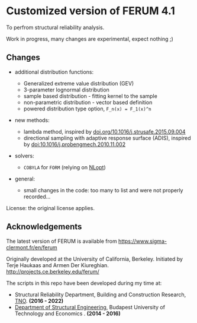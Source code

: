 # Customized version of FERUM 4.1

To perfrom structural reliability analysis.

Work in progress, many changes are experimental, expect nothing ;)


## Changes

- additional distribution functions:
    - Generalized extreme value distribution (GEV)
    - 3-parameter lognormal distribution
    - sample based distribution - fitting kernel to the sample
    - non-parametric distribution - vector based definition
    - powered distribution type option, `F_n(x) = F_1(x)^n`

- new methods:
    - lambda method,  inspired by [doi.org/10.1016/j.strusafe.2015.09.004](doi.org/10.1016/j.strusafe.2015.09.004)
    - directional sampling with adaptive response surface (ADIS), inspired by [doi:10.1016/j.probengmech.2010.11.002](doi:10.1016/j.probengmech.2010.11.002)
    
- solvers:
    - `COBYLA` for `FORM` (relying on [NLopt](https://github.com/stevengj/nlopt))
- general:
    - small changes in the code: too many to list and were not properly recorded...
 
License: the original license applies.   
    
## Acknowledgements

The latest version of FERUM is available from https://www.sigma-clermont.fr/en/ferum

Originally developed at the University of California, Berkeley. Initiated by Terje Haukaas and Armen Der Kiureghian. http://projects.ce.berkeley.edu/ferum/

The scripts in this repo have been developed during my time at:
* Structural Reliability Department, Building and Construction Research,  [TNO](https://www.tno.nl/en/). **(2016 - 2022)**
* [Department of Structural Engineering](http://hsz.bme.hu/?language=en), Budapest University of Technology and Economics  . **(2014 - 2016)**